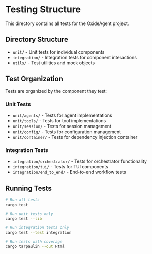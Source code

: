 # Testing Structure

This directory contains all tests for the OxideAgent project.

## Directory Structure

- `unit/` - Unit tests for individual components
- `integration/` - Integration tests for component interactions
- `utils/` - Test utilities and mock objects

## Test Organization

Tests are organized by the component they test:

### Unit Tests
- `unit/agents/` - Tests for agent implementations
- `unit/tools/` - Tests for tool implementations
- `unit/session/` - Tests for session management
- `unit/config/` - Tests for configuration management
- `unit/container/` - Tests for dependency injection container

### Integration Tests
- `integration/orchestrator/` - Tests for orchestrator functionality
- `integration/tui/` - Tests for TUI components
- `integration/end_to_end/` - End-to-end workflow tests

## Running Tests

```bash
# Run all tests
cargo test

# Run unit tests only
cargo test --lib

# Run integration tests only
cargo test --test integration

# Run tests with coverage
cargo tarpaulin --out Html
```
